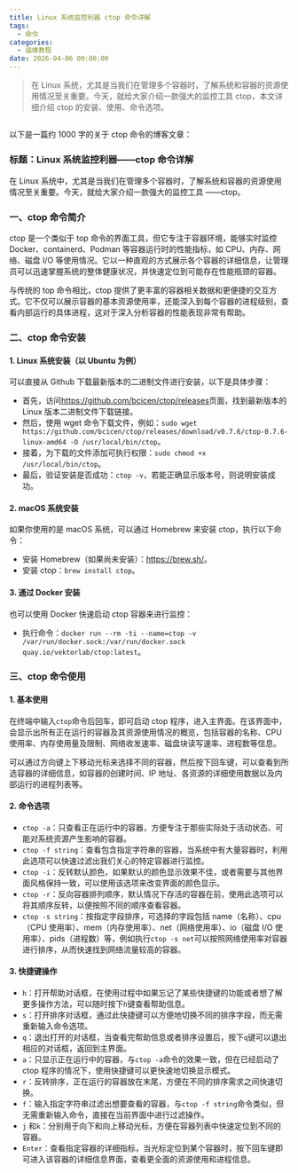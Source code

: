 ```yaml
---
title: Linux 系统监控利器 ctop 命令详解
tags:
  - 命令
categories:
  - 运维教程
date: 2026-04-06 00:00:00
---
```


> 在 Linux 系统，尤其是当我们在管理多个容器时，了解系统和容器的资源使用情况至关重要。今天，就给大家介绍一款强大的监控工具 ctop，本文详细介绍 ctop 的安装、使用、命令选项。

<!-- more -->

## 

以下是一篇约 1000 字的关于 ctop 命令的博客文章：

### 标题：Linux 系统监控利器——ctop 命令详解

在 Linux 系统中，尤其是当我们在管理多个容器时，了解系统和容器的资源使用情况至关重要。今天，就给大家介绍一款强大的监控工具 ——ctop。

### 一、ctop 命令简介

ctop 是一个类似于 top 命令的界面工具，但它专注于容器环境，能够实时监控 Docker、containerd、Podman 等容器运行时的性能指标，如 CPU、内存、网络、磁盘 I/O 等使用情况。它以一种直观的方式展示各个容器的详细信息，让管理员可以迅速掌握系统的整体健康状况，并快速定位到可能存在性能瓶颈的容器。

与传统的 top 命令相比，ctop 提供了更丰富的容器相关数据和更便捷的交互方式。它不仅可以展示容器的基本资源使用率，还能深入到每个容器的进程级别，查看内部运行的具体进程，这对于深入分析容器的性能表现非常有帮助。

### 二、ctop 命令安装

#### 1. Linux 系统安装（以 Ubuntu 为例）

可以直接从 Github 下载最新版本的二进制文件进行安装，以下是具体步骤：

  * 首先，访问<https://github.com/bcicen/ctop/releases>页面，找到最新版本的 Linux 版本二进制文件下载链接。
  * 然后，使用 wget 命令下载文件，例如：`sudo wget https://github.com/bcicen/ctop/releases/download/v0.7.6/ctop-0.7.6-linux-amd64 -O /usr/local/bin/ctop`。
  * 接着，为下载的文件添加可执行权限：`sudo chmod +x /usr/local/bin/ctop`。
  * 最后，验证安装是否成功：`ctop -v`，若能正确显示版本号，则说明安装成功。

#### 2. macOS 系统安装

如果你使用的是 macOS 系统，可以通过 Homebrew 来安装 ctop，执行以下命令：

  * 安装 Homebrew（如果尚未安装）：<https://brew.sh/>。
  * 安装 ctop：`brew install ctop`。

#### 3. 通过 Docker 安装

也可以使用 Docker 快速启动 ctop 容器来进行监控：

  * 执行命令：`docker run --rm -ti --name=ctop -v /var/run/docker.sock:/var/run/docker.sock quay.io/vektorlab/ctop:latest`。

### 三、ctop 命令使用

#### 1. 基本使用

在终端中输入`ctop`命令后回车，即可启动 ctop 程序，进入主界面。在该界面中，会显示出所有正在运行的容器及其资源使用情况的概览，包括容器的名称、CPU 使用率、内存使用量及限制、网络收发速率、磁盘块读写速率、进程数等信息。

可以通过方向键上下移动光标来选择不同的容器，然后按下回车键，可以查看到所选容器的详细信息，如容器的创建时间、IP 地址、各资源的详细使用数据以及内部运行的进程列表等。

#### 2. 命令选项

  * `ctop -a`：只查看正在运行中的容器，方便专注于那些实际处于活动状态、可能对系统资源产生影响的容器。
  * `ctop -f string`：查看包含指定字符串的容器，当系统中有大量容器时，利用此选项可以快速过滤出我们关心的特定容器进行监控。
  * `ctop -i`：反转默认颜色，如果默认的颜色显示效果不佳，或者需要与其他界面风格保持一致，可以使用该选项来改变界面的颜色显示。
  * `ctop -r`：反向容器排列顺序，默认情况下存活的容器在前，使用此选项可以将其顺序反转，以便按照不同的顺序查看容器。
  * `ctop -s string`：按指定字段排序，可选择的字段包括 name（名称）、cpu（CPU 使用率）、mem（内存使用率）、net（网络使用率）、io（磁盘 I/O 使用率）、pids（进程数）等，例如执行`ctop -s net`可以按照网络使用率对容器进行排序，从而快速找到网络流量较高的容器。

#### 3. 快捷键操作

  * `h`：打开帮助对话框，在使用过程中如果忘记了某些快捷键的功能或者想了解更多操作方法，可以随时按下`h`键查看帮助信息。
  * `s`：打开排序对话框，通过此快捷键可以方便地切换不同的排序字段，而无需重新输入命令选项。
  * `q`：退出打开的对话框，当查看完帮助信息或者排序设置后，按下`q`键可以退出相应的对话框，返回到主界面。
  * `a`：只显示正在运行中的容器，与`ctop -a`命令的效果一致，但在已经启动了 ctop 程序的情况下，使用快捷键可以更快速地切换显示模式。
  * `r`：反转排序，正在运行的容器放在末尾，方便在不同的排序需求之间快速切换。
  * `f`：输入指定字符串过滤出想要查看的容器，与`ctop -f string`命令类似，但无需重新输入命令，直接在当前界面中进行过滤操作。
  * `j` 和`k`：分别用于向下和向上移动光标，方便在容器列表中快速定位到不同的容器。
  * `Enter`：查看指定容器的详细指标，当光标定位到某个容器时，按下回车键即可进入该容器的详细信息界面，查看更全面的资源使用和进程信息。